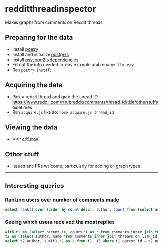 # redditthreadinspector
Makes graphs from comments on Reddit threads

## Preparing for the data
- Install [poetry](https://python-poetry.org/docs/)
- Install and initialize [postgres](https://www.postgresql.org/)
- Install [psycopg2's dependencies](http://initd.org/psycopg/docs/install.html#build-prerequisites)
- Fill out the info needed in .env.example and rename it to .env
- Run `poetry install`

## Acquiring the data
- Pick a reddit thread and grab the thread ID: https://www.reddit.com/r/subreddit/comments/thread_id/title/otherstuffsometimes
- Run `acquire.js` like so: `node acquire.js thread_id`

## Viewing the data
- Visit [cdf.moe](https://cdf.moe)

## Other stuff
- Issues and PRs welcome, particularly for adding on graph types

----

## Interesting queries
### Ranking users over number of comments made
```sql
select rank() over (order by count desc), author, count from (select author, count(author) from comments inner join threads on link_id = long_id where short_id='short_name_for_thread' group by author order by count desc) x;
```
### Seeing which users received the most replies
```sql
with t1 as (select parent_id, count(*) as c from comments inner join threads on link_id = long_id where short_id = 'short_name_for_thread' and link_id != parent_id group by parent_id),
t2 as (select author, name from comments inner join threads on link_id = long_id where short_id = 'short_name_for_thread')
select t2.author, sum(t1.c) as s from t1, t2 where t1.parent_id = t2.name group by author order by s desc;
```
